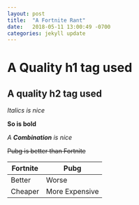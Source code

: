 ```yaml
---
layout: post
title:  "A Fortnite Rant"
date:   2018-05-11 13:00:49 -0700
categories: jekyll update
---
```



# A Quality h1 tag used #

## A quality h2 tag used ##

*Italics is nice*

**So is bold**

_A **Combination** is nice_

~~Pubg is better than Fortnite~~

Fortnite | Pubg
------------ | -------------
Better | Worse
Cheaper | More Expensive
